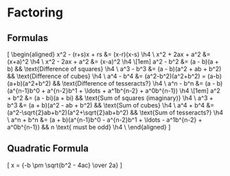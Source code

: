 # Factoring

## Formulas

\[
  \begin{aligned}
    x^2 - (r+s)x + rs &= (x-r)(x-s)                                                             \h4 \\
    x^2 + 2ax + a^2 &= (x+a)^2                                                                  \h4 \\
    x^2 - 2ax + a^2 &= (x-a)^2                                                                  \h4 \\[1em]
    a^2 - b^2 &= (a - b)(a + b)                            && \text{Difference of squares}      \h4 \\
    a^3 - b^3 &= (a - b)(a^2 + ab + b^2)                   && \text{Difference of cubes}        \h4 \\
    a^4 - b^4 &= (a^2-b^2)(a^2+b^2) = (a-b)(a+b)(a^2+b^2)  && \text{Difference of tesseracts?}  \h4 \\
    a^n - b^n &= (a - b)(a^{n-1}b^0 + a^{n-2}b^1 + \ldots + a^1b^{n-2} + a^0b^{n-1})            \h4 \\[1em]
    a^2 + b^2 &= (a - bi)(a + bi)                          && \text{Sum of squares (imaginary)} \h4 \\
    a^3 + b^3 &= (a + b)(a^2 - ab + b^2)                   && \text{Sum of cubes}               \h4 \\
    a^4 + b^4 &= (a^2-\sqrt{2}ab+b^2)(a^2+\sqrt{2}ab+b^2)  && \text{Sum of tesseracts?}         \h4 \\
    a^n + b^n &= (a + b)(a^{n-1}b^0 - a^{n-2}b^1 + \ldots - a^1b^{n-2} + a^0b^{n-1}) && n \text{ must be odd} \h4 \\
  \end{aligned}
\]

## Quadratic Formula

\[
  x = {-b \pm \sqrt{b^2 - 4ac} \over 2a}
\]
